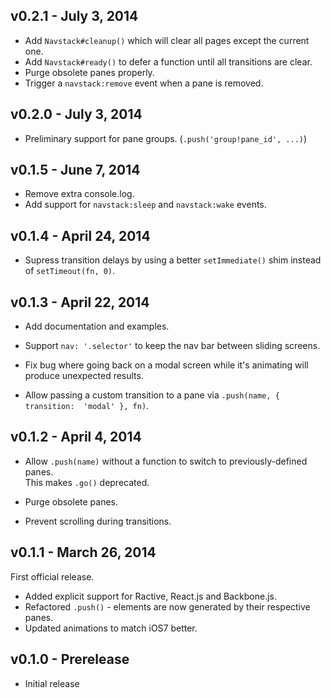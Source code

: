 ## v0.2.1 - July 3, 2014

 * Add `Navstack#cleanup()` which will clear all pages except the current one.
 * Add `Navstack#ready()` to defer a function until all transitions are clear.
 * Purge obsolete panes properly.
 * Trigger a `navstack:remove` event when a pane is removed.

## v0.2.0 - July 3, 2014

 * Preliminary support for pane groups. (`.push('group!pane_id', ...)`)

## v0.1.5 - June 7, 2014

 * Remove extra console.log.
 * Add support for `navstack:sleep` and `navstack:wake` events.

## v0.1.4 - April 24, 2014

 * Supress transition delays by using a better `setImmediate()` shim instead of 
 `setTimeout(fn, 0)`.

## v0.1.3 - April 22, 2014

 * Add documentation and examples.

 * Support `nav: '.selector'` to keep the nav bar between sliding screens.

 * Fix bug where going back on a modal screen while it's animating will produce 
 unexpected results.

 * Allow passing a custom transition to a pane via `.push(name, { transition: 
   'modal' }, fn)`.

## v0.1.2 - April 4, 2014

 * Allow `.push(name)` without a function to switch to previously-defined panes.  
 This makes `.go()` deprecated.

 * Purge obsolete panes.

 * Prevent scrolling during transitions.

## v0.1.1 - March 26, 2014

First official release.

 * Added explicit support for Ractive, React.js and Backbone.js.
 * Refactored `.push()` - elements are now generated by their respective panes.
 * Updated animations to match iOS7 better.

## v0.1.0 - Prerelease

 * Initial release
